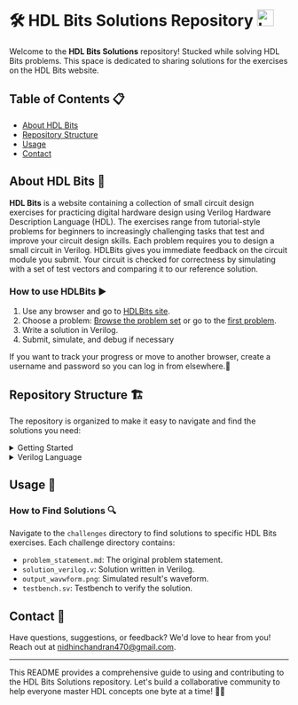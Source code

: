 # 🛠️ HDL Bits Solutions Repository   <img src="https://hdlbits.01xz.net/images/logo270.png" alt="Logo" width="30" height="30">

Welcome to the **HDL Bits Solutions** repository! Stucked while solving HDL Bits problems. This space is dedicated to sharing solutions for the exercises on the HDL Bits website.

## Table of Contents 📋
- [About HDL Bits](#about-hdl-bits)
- [Repository Structure](#repository-structure)
- [Usage](#usage)
- [Contact](#contact)

## About HDL Bits 🧠
**HDL Bits** is a website containing a collection of small circuit design exercises for practicing digital hardware design using Verilog Hardware Description Language (HDL). The exercises range from tutorial-style problems for beginners to increasingly challenging tasks that test and improve your circuit design skills. Each problem requires you to design a small circuit in Verilog. HDLBits gives you immediate feedback on the circuit module you submit. Your circuit is checked for correctness by simulating with a set of test vectors and comparing it to our reference solution.

### How to use HDLBits ▶️
1. Use any browser and go to [HDLBits site](https://hdlbits.01xz.net/wiki/Main_Page).
2. Choose a problem: [Browse the problem set](https://hdlbits.01xz.net/wiki/Problem_sets) or go to the [first problem](https://hdlbits.01xz.net/wiki/Step_one).
3. Write a solution in Verilog.
4. Submit, simulate, and debug if necessary

If you want to track your progress or move to another browser, create a username and password so you can log in from elsewhere.🔄

## Repository Structure 🏗️
The repository is organized to make it easy to navigate and find the solutions you need:

<details>
  <summary>Getting Started</summary>
  
  - [Step One](https://github.com/Nidhinchandran47/HDLbits-Solutions/tree/main/Getting%20Started/Step%20One)
  - [Zero](https://github.com/Nidhinchandran47/HDLbits-Solutions/tree/main/Getting%20Started/Zero)
    
</details>
<details>
  <summary>Verilog Language</summary>

  - <details>
    <summary> <a href="https://github.com/Nidhinchandran47/HDLbits-Solutions/tree/main/Verilog%20Language/Basics">Basic</a> </summary>

    - [Simple wire](https://github.com/Nidhinchandran47/HDLbits-Solutions/tree/main/Verilog%20Language/Basics/Simple%20wire)
    - [Four wires](https://github.com/Nidhinchandran47/HDLbits-Solutions/tree/main/Verilog%20Language/Basics/Four%20wires)
    - [Inverter](https://github.com/Nidhinchandran47/HDLbits-Solutions/tree/main/Verilog%20Language/Basics/Inverter)
    
  </details>
  
</details>

## Usage 📘
### How to Find Solutions 🔍
Navigate to the `challenges` directory to find solutions to specific HDL Bits exercises. Each challenge directory contains:
- `problem_statement.md`: The original problem statement.
- `solution_verilog.v`: Solution written in Verilog.
- `output_wavwform.png`: Simulated result's waveform.
- `testbench.sv`: Testbench to verify the solution.

## Contact 📧
Have questions, suggestions, or feedback? We'd love to hear from you! Reach out at [nidhinchandran470@gmail.com](mailto:nidhinchandran470@gmail.com).

---

This README provides a comprehensive guide to using and contributing to the HDL Bits Solutions repository. Let's build a collaborative community to help everyone master HDL concepts one byte at a time! 🚀🔧
